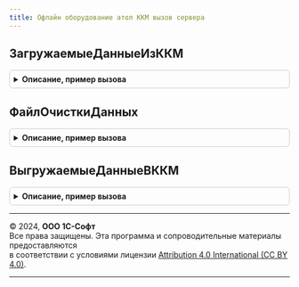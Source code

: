 ```yaml
---
title: Офлайн оборудование атол ККМ вызов сервера
---
```



## ЗагружаемыеДанныеИзККМ
<details style="margin: 1em 0; padding: 0.5em; border: 1px solid #ccc; border-radius: 6px;">

<summary style="font-weight: bold; cursor: pointer;">Описание, пример вызова</summary>

```bsl

// Загружаемые данные из ККМ.
//
// Параметры:
//  ТекстовыйДокумент - Строка - Текстовый документ
//  ФорматОбмена - Строка -Формат обмена
//  ВыходныеПараметры - Структура - Выходные параметры
//
// Возвращаемое значение:
//  Булево - Загружаемые данные из ККМ
Функция ЗагружаемыеДанныеИзККМ(ТекстовыйДокумент, ФорматОбмена, ВыходныеПараметры) Экспорт
```

Пример вызова
```bsl
Результат = ОфлайнОборудованиеАтолККМВызовСервера.ЗагружаемыеДанныеИзККМ(ТекстовыйДокумент, ФорматОбмена, ВыходныеПараметры) 
```
</details>

## ФайлОчисткиДанных
<details style="margin: 1em 0; padding: 0.5em; border: 1px solid #ccc; border-radius: 6px;">

<summary style="font-weight: bold; cursor: pointer;">Описание, пример вызова</summary>

```bsl

// Файл очистки данных.
//
// Возвращаемое значение:
//  ТекстовыйДокумент - Файл очистки данных
Функция ФайлОчисткиДанных() Экспорт
```

Пример вызова
```bsl
Результат = ОфлайнОборудованиеАтолККМВызовСервера.ФайлОчисткиДанных() 
```
</details>

## ВыгружаемыеДанныеВККМ
<details style="margin: 1em 0; padding: 0.5em; border: 1px solid #ccc; border-radius: 6px;">

<summary style="font-weight: bold; cursor: pointer;">Описание, пример вызова</summary>

```bsl

// Выгружаемые данные ВККМ.
//
// Параметры:
//  РасширеннаяВыгрузка - Булево - Расширенная выгрузка
//  ЧастичнаяВыгрузка - Булево - Частичная выгрузка
//  ФорматОбмена - Строка - Формат обмена
//  Товары - Массив - Товары
//  Налоги - Массив - Налоги
//  ВыходныеПараметры - Структура - Выходные параметры.
//
// Возвращаемое значение:
//  ТекстовыйДокумент - Выгружаемые данные ВККМ
Функция ВыгружаемыеДанныеВККМ(РасширеннаяВыгрузка, ЧастичнаяВыгрузка, ФорматОбмена, Товары, Налоги, ВыходныеПараметры) Экспорт
```

Пример вызова
```bsl
Результат = ОфлайнОборудованиеАтолККМВызовСервера.ВыгружаемыеДанныеВККМ(РасширеннаяВыгрузка, ЧастичнаяВыгрузка, ФорматОбмена, Товары, Налоги, ВыходныеПараметры) 
```
</details>

---

© 2024, **ООО 1С-Софт**  
Все права защищены. Эта программа и сопроводительные материалы предоставляются  
в соответствии с условиями лицензии [Attribution 4.0 International (CC BY 4.0)](https://creativecommons.org/licenses/by/4.0/legalcode).

---
